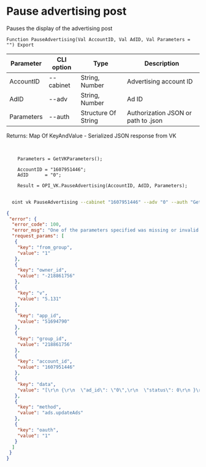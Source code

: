 ﻿---
sidebar_position: 3
---

# Pause advertising post
 Pauses the display of the advertising post



`Function PauseAdvertising(Val AccountID, Val AdID, Val Parameters = "") Export`

  | Parameter | CLI option | Type | Description |
  |-|-|-|-|
  | AccountID | --cabinet | String, Number | Advertising account ID |
  | AdID | --adv | String, Number | Ad ID |
  | Parameters | --auth | Structure Of String | Authorization JSON or path to .json |

  
  Returns:  Map Of KeyAndValue - Serialized JSON response from VK

<br/>




```bsl title="Code example"
    Parameters = GetVKParameters();

    AccountID = "1607951446";
    AdID      = "0";

    Result = OPI_VK.PauseAdvertising(AccountID, AdID, Parameters);
```



```sh title="CLI command example"
    
  oint vk PauseAdvertising --cabinet "1607951446" --adv "0" --auth "GetVKParameters()"

```

```json title="Result"
{
 "error": {
  "error_code": 100,
  "error_msg": "One of the parameters specified was missing or invalid: data[0][ad_id] is invalid",
  "request_params": [
   {
    "key": "from_group",
    "value": "1"
   },
   {
    "key": "owner_id",
    "value": "-218861756"
   },
   {
    "key": "v",
    "value": "5.131"
   },
   {
    "key": "app_id",
    "value": "51694790"
   },
   {
    "key": "group_id",
    "value": "218861756"
   },
   {
    "key": "account_id",
    "value": "1607951446"
   },
   {
    "key": "data",
    "value": "[\r\n {\r\n  \"ad_id\": \"0\",\r\n  \"status\": 0\r\n }\r\n]"
   },
   {
    "key": "method",
    "value": "ads.updateAds"
   },
   {
    "key": "oauth",
    "value": "1"
   }
  ]
 }
}
```

